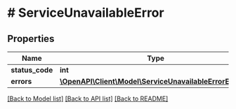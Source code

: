 # # ServiceUnavailableError

## Properties

Name | Type | Description | Notes
------------ | ------------- | ------------- | -------------
**status_code** | **int** |  |
**errors** | [**\OpenAPI\Client\Model\ServiceUnavailableErrorErrors[]**](ServiceUnavailableErrorErrors.md) |  |

[[Back to Model list]](../../README.md#models) [[Back to API list]](../../README.md#endpoints) [[Back to README]](../../README.md)
